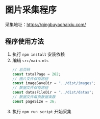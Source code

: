 # 图片采集程序

采集地址：https://qingbuyaohaixiu.com/

## 程序使用方法

1. 执行 `npm install` 安装依赖
2. 编辑 `src/main.mts`
   ```typescript
   // 总页码
   const totalPage = 262;
   // 图片文件保存路径
   const imageSaveDir = "../dist/images";
   // 数据文件保存路径
   const datasFileDir = "../dist/datas";
   // 数据文件每页数据条数
   const pageSize = 36;
   ```
3. 执行 `npm run script` 开始采集
